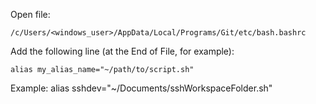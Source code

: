 Open file: 

    /c/Users/<windows_user>/AppData/Local/Programs/Git/etc/bash.bashrc

Add the following line (at the End of File, for example):

    alias my_alias_name="~/path/to/script.sh"
Example: alias sshdev="~/Documents/sshWorkspaceFolder.sh"
